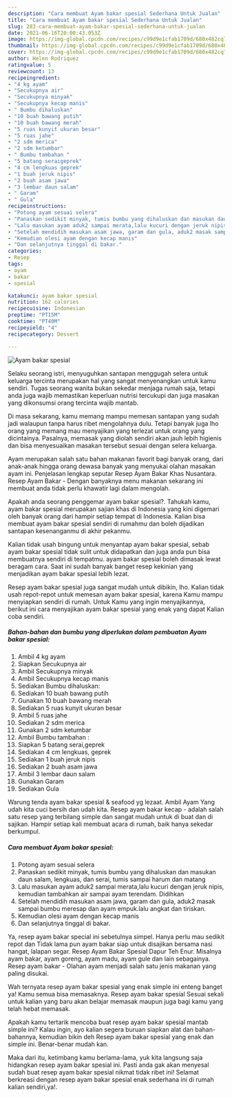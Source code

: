 ```yaml
---
description: "Cara membuat Ayam bakar spesial Sederhana Untuk Jualan"
title: "Cara membuat Ayam bakar spesial Sederhana Untuk Jualan"
slug: 283-cara-membuat-ayam-bakar-spesial-sederhana-untuk-jualan
date: 2021-06-16T20:00:43.053Z
image: https://img-global.cpcdn.com/recipes/c99d9e1cfab1709d/680x482cq70/ayam-bakar-spesial-foto-resep-utama.jpg
thumbnail: https://img-global.cpcdn.com/recipes/c99d9e1cfab1709d/680x482cq70/ayam-bakar-spesial-foto-resep-utama.jpg
cover: https://img-global.cpcdn.com/recipes/c99d9e1cfab1709d/680x482cq70/ayam-bakar-spesial-foto-resep-utama.jpg
author: Helen Rodriquez
ratingvalue: 5
reviewcount: 13
recipeingredient:
- "4 kg ayam"
- "Secukupnya air"
- "Secukupnya minyak"
- "Secukupnya kecap manis"
- " Bumbu dihaluskan"
- "10 buah bawang putih"
- "10 buah bawang merah"
- "5 ruas kunyit ukuran besar"
- "5 ruas jahe"
- "2 sdm merica"
- "2 sdm ketumbar"
- " Bumbu tambahan "
- "5 batang seraigeprek"
- "4 cm lengkuas geprek"
- "1 buah jeruk nipis"
- "2 buah asam jawa"
- "3 lembar daun salam"
- " Garam"
- " Gula"
recipeinstructions:
- "Potong ayam sesuai selera"
- "Panaskan sedikit minyak, tumis bumbu yang dihaluskan dan masukan daun salam, lengkuas, dan serai, tumis sampai harum dan matang"
- "Lalu masukan ayam aduk2 sampai merata,lalu kucuri dengan jeruk nipis, kemudian tambahkan air sampai ayam terendam. Didihkan"
- "Setelah mendidih masukan asam jawa, garam dan gula, aduk2 masak sampai bumbu meresap dan ayam empuk.lalu angkat dan tiriskan."
- "Kemudian olesi ayam dengan kecap manis"
- "Dan selanjutnya tinggal di bakar."
categories:
- Resep
tags:
- ayam
- bakar
- spesial

katakunci: ayam bakar spesial 
nutrition: 162 calories
recipecuisine: Indonesian
preptime: "PT15M"
cooktime: "PT40M"
recipeyield: "4"
recipecategory: Dessert

---
```



![Ayam bakar spesial](https://img-global.cpcdn.com/recipes/c99d9e1cfab1709d/680x482cq70/ayam-bakar-spesial-foto-resep-utama.jpg)

Selaku seorang istri, menyuguhkan santapan menggugah selera untuk keluarga tercinta merupakan hal yang sangat menyenangkan untuk kamu sendiri. Tugas seorang  wanita bukan sekedar menjaga rumah saja, tetapi anda juga wajib memastikan keperluan nutrisi tercukupi dan juga masakan yang dikonsumsi orang tercinta wajib mantab.

Di masa  sekarang, kamu memang mampu memesan santapan yang sudah jadi walaupun tanpa harus ribet mengolahnya dulu. Tetapi banyak juga lho orang yang memang mau menyajikan yang terlezat untuk orang yang dicintainya. Pasalnya, memasak yang diolah sendiri akan jauh lebih higienis dan bisa menyesuaikan masakan tersebut sesuai dengan selera keluarga. 

Ayam merupakan salah satu bahan makanan favorit bagi banyak orang, dari anak-anak hingga orang dewasa banyak yang menyukai olahan masakan ayam ini. Penjelasan lengkap seputar Resep Ayam Bakar Khas Nusantara. Resep Ayam Bakar - Dengan banyaknya menu makanan sekarang ini membuat anda tidak perlu khawatir lagi dalam mengolah.

Apakah anda seorang penggemar ayam bakar spesial?. Tahukah kamu, ayam bakar spesial merupakan sajian khas di Indonesia yang kini digemari oleh banyak orang dari hampir setiap tempat di Indonesia. Kalian bisa membuat ayam bakar spesial sendiri di rumahmu dan boleh dijadikan santapan kesenanganmu di akhir pekanmu.

Kalian tidak usah bingung untuk menyantap ayam bakar spesial, sebab ayam bakar spesial tidak sulit untuk didapatkan dan juga anda pun bisa membuatnya sendiri di tempatmu. ayam bakar spesial boleh dimasak lewat beragam cara. Saat ini sudah banyak banget resep kekinian yang menjadikan ayam bakar spesial lebih lezat.

Resep ayam bakar spesial juga sangat mudah untuk dibikin, lho. Kalian tidak usah repot-repot untuk memesan ayam bakar spesial, karena Kamu mampu menyiapkan sendiri di rumah. Untuk Kamu yang ingin menyajikannya, berikut ini cara menyajikan ayam bakar spesial yang enak yang dapat Kalian coba sendiri.

<!--inarticleads1-->

##### Bahan-bahan dan bumbu yang diperlukan dalam pembuatan Ayam bakar spesial:

1. Ambil 4 kg ayam
1. Siapkan Secukupnya air
1. Ambil Secukupnya minyak
1. Ambil Secukupnya kecap manis
1. Sediakan  Bumbu dihaluskan:
1. Sediakan 10 buah bawang putih
1. Gunakan 10 buah bawang merah
1. Sediakan 5 ruas kunyit ukuran besar
1. Ambil 5 ruas jahe
1. Sediakan 2 sdm merica
1. Gunakan 2 sdm ketumbar
1. Ambil  Bumbu tambahan :
1. Siapkan 5 batang serai,geprek
1. Sediakan 4 cm lengkuas, geprek
1. Sediakan 1 buah jeruk nipis
1. Sediakan 2 buah asam jawa
1. Ambil 3 lembar daun salam
1. Gunakan  Garam
1. Sediakan  Gula


Warung tenda ayam bakar spesial &amp; seafood yg lezaat. Ambil Ayam Yang udah kita cuci bersih dan udah kita. Resep ayam bakar kecap - adalah salah satu resep yang terbilang simple dan sangat mudah untuk di buat dan di sajikan. Hampir setiap kali membuat acara di rumah, baik hanya sekedar berkumpul. 

<!--inarticleads2-->

##### Cara membuat Ayam bakar spesial:

1. Potong ayam sesuai selera
1. Panaskan sedikit minyak, tumis bumbu yang dihaluskan dan masukan daun salam, lengkuas, dan serai, tumis sampai harum dan matang
1. Lalu masukan ayam aduk2 sampai merata,lalu kucuri dengan jeruk nipis, kemudian tambahkan air sampai ayam terendam. Didihkan
1. Setelah mendidih masukan asam jawa, garam dan gula, aduk2 masak sampai bumbu meresap dan ayam empuk.lalu angkat dan tiriskan.
1. Kemudian olesi ayam dengan kecap manis
1. Dan selanjutnya tinggal di bakar.


Ya, resep ayam bakar special ini sebetulnya simpel. Hanya perlu mau sedikit repot dan Tidak lama pun ayam bakar siap untuk disajikan bersama nasi hangat, lalapan segar. Resep Ayam Bakar Spesial Dapur Teh Enur. Misalnya ayam bakar, ayam goreng, ayam madu, ayam gule dan lain sebagainya. Resep ayam bakar - Olahan ayam menjadi salah satu jenis makanan yang paling disukai. 

Wah ternyata resep ayam bakar spesial yang enak simple ini enteng banget ya! Kamu semua bisa memasaknya. Resep ayam bakar spesial Sesuai sekali untuk kalian yang baru akan belajar memasak maupun juga bagi kamu yang telah hebat memasak.

Apakah kamu tertarik mencoba buat resep ayam bakar spesial mantab simple ini? Kalau ingin, ayo kalian segera buruan siapkan alat dan bahan-bahannya, kemudian bikin deh Resep ayam bakar spesial yang enak dan simple ini. Benar-benar mudah kan. 

Maka dari itu, ketimbang kamu berlama-lama, yuk kita langsung saja hidangkan resep ayam bakar spesial ini. Pasti anda gak akan menyesal sudah buat resep ayam bakar spesial nikmat tidak ribet ini! Selamat berkreasi dengan resep ayam bakar spesial enak sederhana ini di rumah kalian sendiri,ya!.

